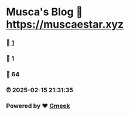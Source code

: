 # Musca's Blog :link: https://muscaestar.xyz 
### :page_facing_up: [1](https://muscaestar.xyz/tag.html) 
### :speech_balloon: 1 
### :hibiscus: 64 
### :alarm_clock: 2025-02-15 21:31:35 
### Powered by :heart: [Gmeek](https://github.com/Meekdai/Gmeek)
